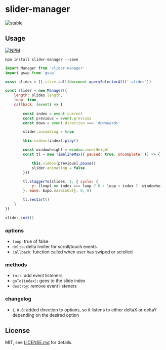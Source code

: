 # slider-manager

[![stable](http://badges.github.io/stability-badges/dist/stable.svg)](http://github.com/badges/stability-badges)

## Usage

[![NPM](https://nodei.co/npm/slider-manager.png)](https://www.npmjs.com/package/slider-manager)

`npm install slider-manager --save`

```javascript
import Manager from 'slider-manager'
import gsap from 'gsap'

const slides = [].slice.call(document.querySelectorAll('.slides'))

const slider = new Manager({
    length: slides.length,
    loop: true,
    callback: (event) => {
        
        const index = event.current
        const previous = event.previous
        const down = event.direction === 'downwards'

        slider.animating = true

        this.videos[index].play()

        const windowheight = window.innerHeight
        const tl = new TimelineMax({ paused: true, onComplete: () => {

            this.videos[previous].pause()
            slider.animating = false
        }})

        tl.staggerTo(slides, 1, { cycle: {
            y: (loop) => index === loop ? 0 : loop < index ? -windowheight : windowheight
        }, ease: Expo.easeInOut}, 0, 0)

        tl.restart()
    }
})

slider.init()
```

### options

- `loop`: true of false
- `delta`: delta limiter for scroll/touch events
- `callback`: function called when user has swiped or scrolled

### methods

- `init`: add event listeners
- `goTo(index)`: goes to the slide index
- `destroy`: remove event listeners

### changelog

- `1.0.6`: added direction to options, so it listens to either deltaX or deltaY depending on the desired option

## License

MIT, see [LICENSE.md](http://github.com/BaptisteBriel/slider-manager/blob/master/LICENSE.md) for details.
